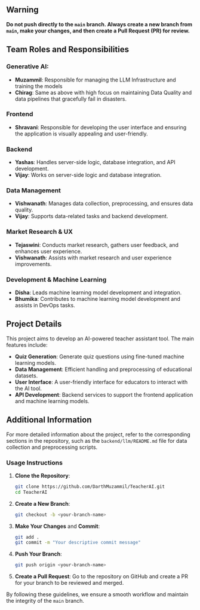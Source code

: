 ## Warning
**Do not push directly to the `main` branch. Always create a new branch from `main`, make your changes, and then create a Pull Request (PR) for review.**

## Team Roles and Responsibilities

### Generative AI:
- **Muzammil**: Responsible for managing the LLM Infrastructure and training the models
- **Chirag**: Same as above with high focus on maintaining Data Quality and data pipelines that gracefully fail in disasters. 

### Frontend
- **Shravani**: Responsible for developing the user interface and ensuring the application is visually appealing and user-friendly.

### Backend
- **Yashas**: Handles server-side logic, database integration, and API development.
- **Vijay**: Works on server-side logic and database integration.

### Data Management
- **Vishwanath**: Manages data collection, preprocessing, and ensures data quality.
- **Vijay**: Supports data-related tasks and backend development.

### Market Research & UX
- **Tejaswini**: Conducts market research, gathers user feedback, and enhances user experience.
- **Vishwanath**: Assists with market research and user experience improvements.

### Development & Machine Learning
- **Disha**: Leads machine learning model development and integration.
- **Bhumika**: Contributes to machine learning model development and assists in DevOps tasks.

## Project Details
This project aims to develop an AI-powered teacher assistant tool. The main features include:
- **Quiz Generation**: Generate quiz questions using fine-tuned machine learning models.
- **Data Management**: Efficient handling and preprocessing of educational datasets.
- **User Interface**: A user-friendly interface for educators to interact with the AI tool.
- **API Development**: Backend services to support the frontend application and machine learning models.

## Additional Information
For more detailed information about the project, refer to the corresponding sections in the repository, such as the `backend/llm/README.md` file for data collection and preprocessing scripts.

### Usage Instructions
1. **Clone the Repository**:
    ```bash
    git clone https://github.com/DarthMuzammil/TeacherAI.git
    cd TeacherAI
    ```

2. **Create a New Branch**:
    ```bash
    git checkout -b <your-branch-name>
    ```

3. **Make Your Changes** and **Commit**:
    ```bash
    git add .
    git commit -m "Your descriptive commit message"
    ```

4. **Push Your Branch**:
    ```bash
    git push origin <your-branch-name>
    ```

5. **Create a Pull Request**: Go to the repository on GitHub and create a PR for your branch to be reviewed and merged.

By following these guidelines, we ensure a smooth workflow and maintain the integrity of the `main` branch.
